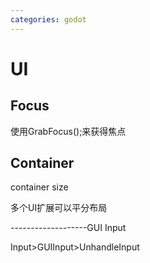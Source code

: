 ```yaml
---
categories: godot
---
```


# UI

## Focus

使用GrabFocus();来获得焦点

## Container

container size

多个UI扩展可以平分布局

\-\-\-\-\-\-\-\-\-\-\-\-\-\-\-\-\-\--GUI Input

Input\>GUIInput\>UnhandleInput

